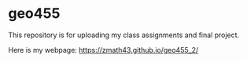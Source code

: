 # geo455

This repository is for uploading my class assignments and final project.

Here is my webpage: https://zmath43.github.io/geo455_2/
